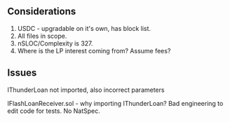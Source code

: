 ## Considerations 

1. USDC - upgradable on it's own, has block list.
2. All files in scope.
3. nSLOC/Complexity is 327.
4. Where is the LP interest coming from? Assume fees?


## Issues 

IThunderLoan not imported, also incorrect parameters

IFlashLoanReceiver.sol - why importing IThunderLoan? Bad engineering to edit code for tests. No NatSpec.

